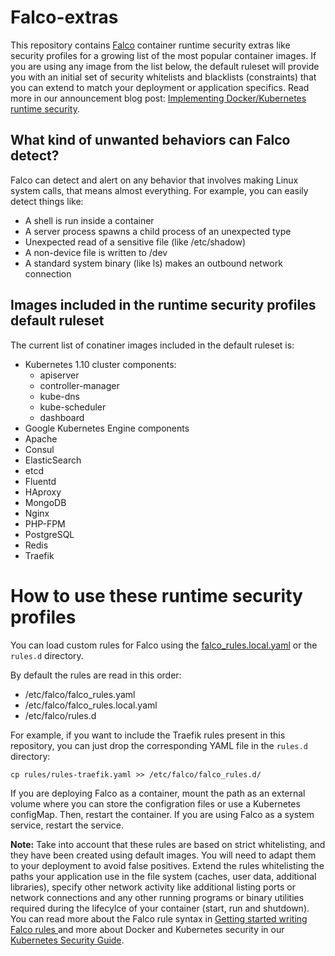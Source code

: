 # Falco-extras


This repository contains [Falco](https://falco.org) container runtime security extras like security profiles for a growing list of the most popular container images. If you are using any image from the list below, the default ruleset will provide you with an initial set of security whitelists and blacklists (constraints) that you can extend to match your deployment or application specifics. Read more in our announcement blog post: [Implementing Docker/Kubernetes runtime security](https://sysdig.com/blog/docker-runtime-security/).

## What kind of unwanted behaviors can Falco detect?

Falco can detect and alert on any behavior that involves making Linux system calls, that means almost everything. For example, you can easily detect things like:

- A shell is run inside a container
- A server process spawns a child process of an unexpected type
- Unexpected read of a sensitive file (like /etc/shadow)
- A non-device file is written to /dev
- A standard system binary (like ls) makes an outbound network connection

## Images included in the runtime security profiles default ruleset

The current list of conatiner images included in the default ruleset is:

*   Kubernetes 1.10 cluster components:
    *   apiserver
    *   controller-manager
    *   kube-dns
    *   kube-scheduler
    *   dashboard
*   Google Kubernetes Engine components
*   Apache
*   Consul
*   ElasticSearch
*   etcd
*   Fluentd
*   HAproxy
*   MongoDB
*   Nginx
*   PHP-FPM
*   PostgreSQL
*   Redis
*   Traefik

# How to use these runtime security profiles

You can load custom rules for Falco using the [falco_rules.local.yaml](https://github.com/draios/falco/wiki/Falco-Rules#appending-to-lists-rules-and-macros) or the `rules.d` directory.

By default the rules are read in this order:

- /etc/falco/falco_rules.yaml
- /etc/falco/falco_rules.local.yaml
- /etc/falco/rules.d

For example, if you want to include the Traefik rules present in this repository, you can just drop the corresponding YAML file in the `rules.d` directory:

`cp rules/rules-traefik.yaml >> /etc/falco/falco_rules.d/`

If you are deploying Falco as a container, mount the path as an external volume where you can store the configration files or use a Kubernetes configMap. Then, restart the container.
If you are using Falco as a system service, restart the service.

**Note:** Take into account that these rules are based on strict whitelisting, and they have been created using default images. You will need to adapt them to your deployment to avoid false positives. Extend the rules whitelisting the paths your application use in the file system (caches, user data, additional libraries), specify other network activity like additional listing ports or network connections and any other running programs or binary utilities required during the lifecylce of your container (start, run and shutdown). You can read more about the Falco rule syntax in [Getting started writing Falco rules
](https://github.com/draios/falco/wiki/Falco-Rules) and more about Docker and Kubernetes security in our [Kubernetes Security Guide](https://sysdig.com/blog/kubernetes-security-guide/).
